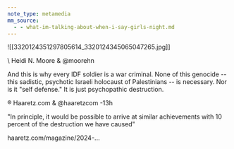 ```yaml
---
note_type: metamedia
mm_source:
  - - what-im-talking-about-when-i-say-girls-night.md
---
```


![[3320124351297805614_3320124345065047265.jpg]]

\ Heidi N. Moore &
@moorehn

And this is why every IDF soldier is a war
criminal. None of this genocide -- this sadistic,
psychotic Israeli holocaust of Palestinians -- is
necessary. Nor is it "self defense." It is just
psychopathic destruction.

® Haaretz.com & @haaretzcom -13h

"In principle, it would be possible to arrive at similar
achievements with 10 percent of the destruction
we have caused"

haaretz.com/magazine/2024-...

